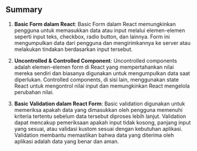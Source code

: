 ## Summary

1. **Basic Form dalam React**: Basic Form dalam React memungkinkan pengguna untuk memasukkan data atau input melalui elemen-elemen seperti input teks, checkbox, radio button, dan lainnya. Form ini mengumpulkan data dari pengguna dan mengirimkannya ke server atau melakukan tindakan berdasarkan input tersebut.

2. **Uncontrolled & Controlled Component**: Uncontrolled components adalah elemen-elemen form di React yang mempertahankan nilai mereka sendiri dan biasanya digunakan untuk mengumpulkan data saat diperlukan. Controlled components, di sisi lain, menggunakan state React untuk mengontrol nilai input dan memungkinkan React mengelola perubahan nilai.

3. **Basic Validation dalam React Form**: Basic validation digunakan untuk memeriksa apakah data yang dimasukkan oleh pengguna memenuhi kriteria tertentu sebelum data tersebut diproses lebih lanjut. Validation dapat mencakup pemeriksaan apakah input tidak kosong, panjang input yang sesuai, atau validasi kustom sesuai dengan kebutuhan aplikasi. Validation membantu memastikan bahwa data yang diterima oleh aplikasi adalah data yang benar dan aman.
